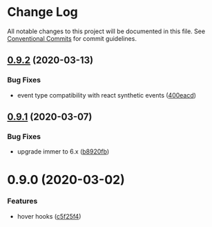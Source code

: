 # Change Log

All notable changes to this project will be documented in this file.
See [Conventional Commits](https://conventionalcommits.org) for commit guidelines.

## [0.9.2](https://github.com/ecomfe/react-hooks/compare/@huse/hover@0.9.1...@huse/hover@0.9.2) (2020-03-13)


### Bug Fixes

* event type compatibility with react synthetic events ([400eacd](https://github.com/ecomfe/react-hooks/commit/400eacd7b998851579e755936b3295c11da34f9b))





## [0.9.1](https://github.com/ecomfe/react-hooks/compare/@huse/hover@0.9.0...@huse/hover@0.9.1) (2020-03-07)


### Bug Fixes

* upgrade immer to 6.x ([b8920fb](https://github.com/ecomfe/react-hooks/commit/b8920fb67a14bd111b543efdcd58b67b8277ba46))





# 0.9.0 (2020-03-02)


### Features

* hover hooks ([c5f25f4](https://github.com/ecomfe/react-hooks/commit/c5f25f46b0474f9ed6f9d3d3cd287ad917b3226d))
